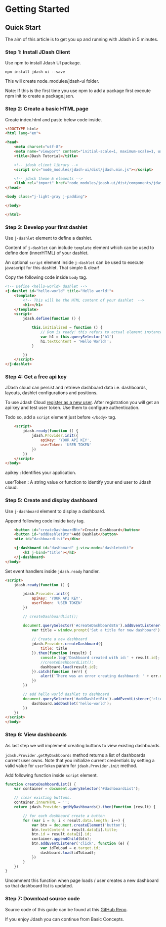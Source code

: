 # Getting Started

## Quick Start
The aim of this article is to get you up and running with Jdash in 5 minutes.

### Step 1: Install JDash Client
Use npm to install Jdash UI package.

```no-highlight
npm install jdash-ui --save
```

This will create node_modules/jdash-ui folder.

Note: If this is the first time you use npm to add a package first execute npm init to create a package.json.

### Step 2: Create a basic HTML page
Create index.html and paste below code inside.

```html
<!DOCTYPE html>
<html lang="en">

<head>
    <meta charset="utf-8">
    <meta name="viewport" content="initial-scale=1, maximum-scale=1, user-scalable=no" />
    <title>JDash Tutorial</title>

    <!-- jdash client library -->
    <script src="node_modules/jdash-ui/dist/jdash.min.js"></script>

    <!-- jdash theme & elements -->
    <link rel="import" href="node_modules/jdash-ui/dist/components/jdash.html">
</head>

<body class="j-light-gray j-padding">

</body>

</html>
```

### Step 3: Develop your first dashlet
Use `j-dashlet` element to define a dashlet. 

Content of `j-dashlet` can include `template` element which can be used to define dom (innerHTML) of your dashlet. 

An optional `script` element inside `j-dashlet` can be used to execute javascript for this dashlet. That simple & clear!

Copy the following code inside `body` tag. 

```html
<!-- Define <hello-world> dashlet -->
<j-dashlet id="hello-world" title="Hello world!">
    <template>
        <!-- This will be the HTML content of your dashlet  -->
        <h1></h1>
    </template>
    <script>
        jdash.define(function () {

            this.initialized = function () {
                // Dom is ready! this refers to actual element instance.
                var h1 = this.querySelector('h1')
                h1.textContent = 'Hello World!';
            }

        })
    </script>
</j-dashlet>
```

### Step 4: Get a free api key
JDash cloud can persist and retrieve dashboard data i.e. dashboards, layouts, dashlet configurations and positions.

To use Jdash Cloud <a href="https://app.jdash.io/#!/app/account/register" target="_blank">register as a new user</a>. After registration you will get an api key and test user token. Use them to configure  authentication.

Todo so, add a `script` element just before `</body>` tag.

```html
    <script>
        jdash.ready(function () {
            jdash.Provider.init({
                apiKey: 'YOUR API KEY',
                userToken: 'USER TOKEN'
            })
        })
    </script>
</body>
```
apikey
:  Identifies your application.

userToken
:  A string value or function to identify your end user to Jdash cloud.

### Step 5: Create and display dashboard
Use `j-dashboard` element to display a dashboard. 

Append following code inside `body` tag.

```html
    <button id="createDashboardBtn">Create Dashboard</button>
    <button id="addDashletBtn">Add Dashlet</button>
    <div id="dashboardList"></div>

    <j-dashboard id="dashboard" j-view-mode="dashletedit">
        <h2 j-bind="title"></h2>
    </j-dashboard>
</body>
```

Set event handlers inside `jdash.ready` handler.

```html
<script>
    jdash.ready(function () {

        jdash.Provider.init({
            apiKey: 'YOUR API KEY',
            userToken: 'USER TOKEN'
        })

        // createDashboardList();

        document.querySelector('#createDashboardBtn').addEventListener('click', function () {
            var title = window.prompt('Set a title for new dashboard');
 
            // Create a new dashboard
            jdash.Provider.createDashboard({
                title: title
            }).then(function (result) {
                console.log('Dashboard created with id:' + result.id);
                //createDashboardList();
                dashboard.load(result.id);
            }).catch(function (err) {
                alert('There was an error creating dashboard: ' + err.message || err)
            })
        })

        // add hello world dashlet to dashboard
        document.querySelector('#addDashletBtn').addEventListener('click', function (e) {
            dashboard.addDashlet('hello-world');
        })
    })
</script>
</body>
```

### Step 6: View dashboards
As last step we will implement creating buttons to view existing dashboards.

`jdash.Provider.getMyDashboards` method returns a list of dashboards current user owns. Note that you initialize current credentials by setting a valid value for `userToken` param for `jdash.Provider.init` method.

Add following function inside `script` element.

```javascript
function createDashboardList() {
    var container = document.querySelector('#dashboardList');

    // clear existing buttons.
    container.innerHTML = '';
    return jdash.Provider.getMyDashboards().then(function (result) {

        // for each dashboard create a button
        for (var i = 0; i < result.data.length; i++) {
            var btn = document.createElement('button');
            btn.textContent = result.data[i].title;
            btn.id = result.data[i].id;
            container.appendChild(btn);
            btn.addEventListener('click', function (e) {
                var idToLoad = e.target.id;
                dashboard.load(idToLoad);
            })
        }
    })
}
```
Uncomment this function when page loads / user creates a new dashboard so that dashboard list is updated.

### Step 7: Download source code
Source code of this guide can be found at this [GitHub Repo](https://github.com/aibrite/jdash-tutorial).

If you enjoy Jdash you can continue from Basic Concepts.